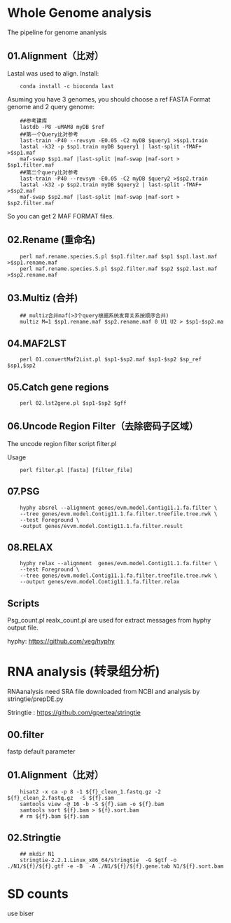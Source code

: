 # Whole Genome analysis

The pipeline for genome ananlysis

## 01.Alignment（比对）

Lastal was used to align. Install:

        conda install -c bioconda last
        
Asuming you have 3 genomes, you should choose a ref FASTA Format genome and 2 query genome:

        ##参考建库
        lastdb -P8 -uMAM8 myDB $ref
        ##第一个Query比对参考
        last-train -P40 --revsym -E0.05 -C2 myDB $query1 >$sp1.train
        lastal -k32 -p $sp1.train myDB $query1 | last-split -fMAF+ >$sp1.maf
        maf-swap $sp1.maf |last-split |maf-swap |maf-sort > $sp1.filter.maf
        ##第二个query比对参考
        last-train -P40 --revsym -E0.05 -C2 myDB $query2 >$sp2.train
        lastal -k32 -p $sp2.train myDB $query2 | last-split -fMAF+ >$sp2.maf
        maf-swap $sp2.maf |last-split |maf-swap |maf-sort > $sp2.filter.maf
        
So you can get 2 MAF FORMAT files.

## 02.Rename (重命名)
        
        perl maf.rename.species.S.pl $sp1.filter.maf $sp1 $sp1.last.maf >$sp1.rename.maf
        perl maf.rename.species.S.pl $sp2.filter.maf $sp2 $sp2.last.maf >$sp2.rename.maf
               
## 03.Multiz (合并)

        ## multiz合并maf(>3个query根据系统发育关系按顺序合并)
        multiz M=1 $sp1.rename.maf $sp2.rename.maf 0 U1 U2 > $sp1-$sp2.ma        

## 04.MAF2LST

        perl 01.convertMaf2List.pl $sp1-$sp2.maf $sp1-$sp2 $sp_ref $sp1,$sp2

## 05.Catch gene regions

        perl 02.lst2gene.pl $sp1-$sp2 $gff

## 06.Uncode Region Filter（去除密码子区域）
The uncode region filter script filter.pl

Usage 

        perl filter.pl [fasta] [filter_file]

## 07.PSG
        hyphy absrel --alignment genes/evm.model.Contig11.1.fa.filter \
        --tree genes/evm.model.Contig11.1.fa.filter.treefile.tree.nwk \
        --test Foreground \
        -output genes/evvm.model.Contig11.1.fa.filter.result
## 08.RELAX
        hyphy relax --alignment  genes/evm.model.Contig11.1.fa.filter \
        --test Foreground \
        --tree genes/evm.model.Contig11.1.fa.filter.treefile.tree.nwk \
        --output genes/evm.model.Contig11.1.fa.filter.relax

## Scripts
Psg_count.pl realx_count.pl are used for extract messages from hyphy output file.

hyphy: https://github.com/veg/hyphy

 #  RNA analysis (转录组分析)
 
 RNAanalysis need SRA file downloaded from NCBI and analysis by stringtie/prepDE.py
 
 Stringtie : https://github.com/gpertea/stringtie
 
 ## 00.filter
 fastp default parameter
 ## 01.Alignment（比对）

        hisat2 -x ca -p 8 -1 ${f}_clean_1.fastq.gz -2 ${f}_clean_2.fastq.gz  -S ${f}.sam
        samtools view -@ 16 -b -S ${f}.sam -o ${f}.bam
        samtools sort ${f}.bam > ${f}.sort.bam
        # rm ${f}.bam ${f}.sam 
                 
 ## 02.Stringtie

        ## mkdir N1
        stringtie-2.2.1.Linux_x86_64/stringtie  -G $gtf -o ./N1/${f}/${f}.gtf -e -B  -A ./N1/${f}/${f}.gene.tab N1/${f}.sort.bam

# SD counts

use biser

